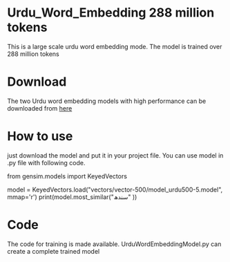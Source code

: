 # Urdu_Word_Embedding 288 million tokens
This is a large scale urdu word embedding mode. The model is trained over 288 million tokens
# Download
The two Urdu word embedding models with high performance can be downloaded from [here](https://drive.google.com/drive/folders/1rUEjgWz1MpsOFtSQ027S2rcza9YeFgjx?usp=sharing)
# How to use
just download the model and put it in your project file. You can use model in .py file with following code.

from gensim.models import KeyedVectors

model = KeyedVectors.load("vectors/vector-500/model_urdu500-5.model", mmap='r')
print(model.most_similar("سندھ" ))

# Code
The code for training is made available. UrduWordEmbeddingModel.py can create a complete trained model

